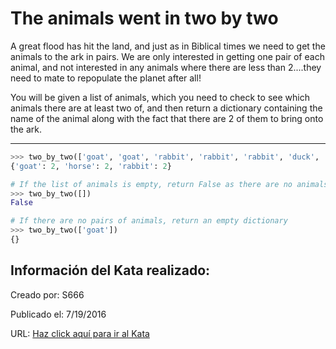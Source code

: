 # The animals went in two by two
A great flood has hit the land, and just as in Biblical times we need to get the animals to the ark in pairs. We are only interested in getting one pair of each animal, and not interested in any animals where there are less than 2....they need to mate to repopulate the planet after all!

You will be given a list of animals, which you need to check to see which animals there are at least two of, and then return a dictionary containing the name of the animal along with the fact that there are 2 of them to bring onto the ark.

---

```python
>>> two_by_two(['goat', 'goat', 'rabbit', 'rabbit', 'rabbit', 'duck', 'horse', 'horse', 'swan'])
{'goat': 2, 'horse': 2, 'rabbit': 2}

# If the list of animals is empty, return False as there are no animals to bring onto the ark and we are all doomed!!!
>>> two_by_two([])
False

# If there are no pairs of animals, return an empty dictionary
>>> two_by_two(['goat'])
{}
```


## Información del Kata realizado:
Creado por: S666

Publicado el: 7/19/2016

URL: [Haz click aquí para ir al Kata](https://www.codewars.com/kata/578de3801499359921000130)